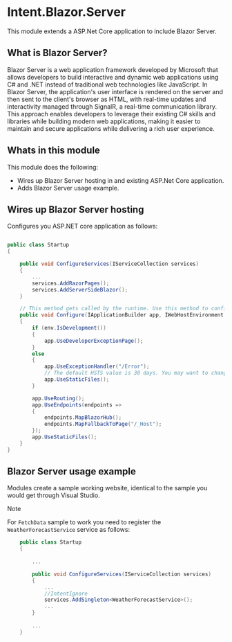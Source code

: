 ﻿# Intent.Blazor.Server

This module extends a ASP.Net Core application to include Blazor Server.

## What is Blazor Server?

Blazor Server is a web application framework developed by Microsoft that allows developers to build interactive and dynamic web applications using C# and .NET instead of traditional web technologies like JavaScript. In Blazor Server, the application's user interface is rendered on the server and then sent to the client's browser as HTML, with real-time updates and interactivity managed through SignalR, a real-time communication library. This approach enables developers to leverage their existing C# skills and libraries while building modern web applications, making it easier to maintain and secure applications while delivering a rich user experience.

## Whats in this module

This module does the following:

- Wires up Blazor Server hosting in and existing ASP.Net Core application.
- Adds Blazor Server usage example.

## Wires up Blazor Server hosting

Configures you ASP.NET core application as follows:

```csharp

public class Startup
{

    public void ConfigureServices(IServiceCollection services)
    {
        ...
        services.AddRazorPages();
        services.AddServerSideBlazor();
    }

    // This method gets called by the runtime. Use this method to configure the HTTP request pipeline.
    public void Configure(IApplicationBuilder app, IWebHostEnvironment env)
    {
        if (env.IsDevelopment())
        {
            app.UseDeveloperExceptionPage();
        }
        else
        {
            app.UseExceptionHandler("/Error");
            // The default HSTS value is 30 days. You may want to change this for production scenarios, see https://aka.ms/aspnetcore-hsts.
            app.UseStaticFiles();
        }

        app.UseRouting();
        app.UseEndpoints(endpoints =>
        {
            endpoints.MapBlazorHub();
            endpoints.MapFallbackToPage("/_Host");
        });
        app.UseStaticFiles();
    }
}
```

## Blazor Server usage example

Modules create a sample working website, identical to the sample you would get through Visual Studio.

> [!NOTE]
> For `FetchData` sample to work you need to register the `WeatherForecastService` service as follows: 

```csharp
    public class Startup
    {
    
        ...

        public void ConfigureServices(IServiceCollection services)
        {
            ...
            //IntentIgnore
            services.AddSingleton<WeatherForecastService>();
            ...
        }
        
        ...
    }
```
